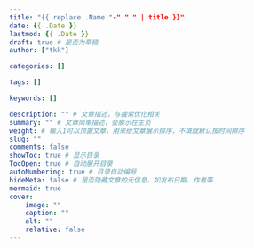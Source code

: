 ```yaml
---
title: "{{ replace .Name "-" " " | title }}"
date: {{ .Date }}
lastmod: {{ .Date }}
draft: true # 是否为草稿
author: ["tkk"]

categories: []

tags: []

keywords: []

description: "" # 文章描述，与搜索优化相关
summary: "" # 文章简单描述，会展示在主页
weight: # 输入1可以顶置文章，用来给文章展示排序，不填就默认按时间排序
slug: ""
comments: false
showToc: true # 显示目录
TocOpen: true # 自动展开目录
autoNumbering: true # 目录自动编号
hideMeta: false # 是否隐藏文章的元信息，如发布日期、作者等
mermaid: true
cover:
    image: ""
    caption: ""
    alt: ""
    relative: false
---
```


<!-- more -->